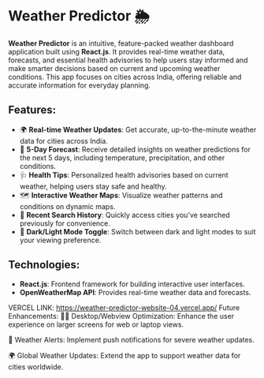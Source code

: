 # Weather Predictor 🌦️

**Weather Predictor** is an intuitive, feature-packed weather dashboard application built using **React.js**. It provides real-time weather data, forecasts, and essential health advisories to help users stay informed and make smarter decisions based on current and upcoming weather conditions. This app focuses on cities across India, offering reliable and accurate information for everyday planning.

## Features:
- 🌍 **Real-time Weather Updates**: Get accurate, up-to-the-minute weather data for cities across India.
- 📅 **5-Day Forecast**: Receive detailed insights on weather predictions for the next 5 days, including temperature, precipitation, and other conditions.
- 🩺 **Health Tips**: Personalized health advisories based on current weather, helping users stay safe and healthy.
- 🗺️ **Interactive Weather Maps**: Visualize weather patterns and conditions on dynamic maps.
- 📌 **Recent Search History**: Quickly access cities you’ve searched previously for convenience.
- 🌙 **Dark/Light Mode Toggle**: Switch between dark and light modes to suit your viewing preference.

## Technologies:
- **React.js**: Frontend framework for building interactive user interfaces.
- **OpenWeatherMap API**: Provides real-time weather data and forecasts.


VERCEL LINK: https://weather-predictor-website-04.vercel.app/
Future Enhancements:
🧑‍💻 Desktop/Webview Optimization: Enhance the user experience on larger screens for web or laptop views.

📝 Weather Alerts: Implement push notifications for severe weather updates.

🌍 Global Weather Updates: Extend the app to support weather data for cities worldwide.